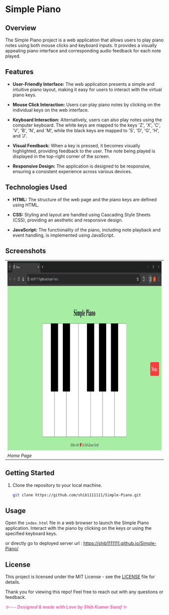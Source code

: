 # Simple Piano

## Overview

The Simple Piano project is a web application that allows users to play piano notes using both mouse clicks and keyboard inputs. It provides a visually appealing piano interface and corresponding audio feedback for each note played.

## Features

- **User-Friendly Interface:** The web application presents a simple and intuitive piano layout, making it easy for users to interact with the virtual piano keys.

- **Mouse Click Interaction:** Users can play piano notes by clicking on the individual keys on the web interface.

- **Keyboard Interaction:** Alternatively, users can also play notes using the computer keyboard. The white keys are mapped to the keys 'Z', 'X', 'C', 'V', 'B', 'N', and 'M', while the black keys are mapped to 'S', 'D', 'G', 'H', and 'J'.

- **Visual Feedback:** When a key is pressed, it becomes visually highlighted, providing feedback to the user. The note being played is displayed in the top-right corner of the screen.

- **Responsive Design:** The application is designed to be responsive, ensuring a consistent experience across various devices.

## Technologies Used

- **HTML:** The structure of the web page and the piano keys are defined using HTML.

- **CSS:** Styling and layout are handled using Cascading Style Sheets (CSS), providing an aesthetic and responsive design.

- **JavaScript:** The functionality of the piano, including note playback and event handling, is implemented using JavaScript.
## Screenshots

<table align="center">
  <tr>
    <td><img src="screenshots/piano.jpg" alt="Index Page" width="1500" height="600"/></td>
  </tr> 
 <tr>
    <td><em>Home Page</em></td>
  </tr>
</table>

## Getting Started

1. Clone the repository to your local machine.
   ```bash
   git clone https://github.com/shib1111111/Simple-Piano.git

   
## Usage

Open the `index.html` file in a web browser to launch the Simple Piano application. Interact with the piano by clicking on the keys or using the specified keyboard keys.

or directly go to deployed server url : https://shib1111111.github.io/Simple-Piano/


## License

This project is licensed under the MIT License - see the [LICENSE](LICENSE) file for details.

Thank you for viewing this repo! Feel free to reach out with any questions or feedback.

<em style="color: #ff66b2; font-weight: bold;">✨ --- Designed & made with Love by Shib Kumar Saraf ✨</em>
